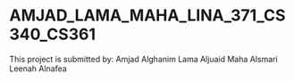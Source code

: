 # AMJAD_LAMA_MAHA_LINA_371_CS340_CS361
This project is submitted by:
Amjad Alghanim
Lama Aljuaid
Maha Alsmari
Leenah Alnafea
